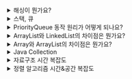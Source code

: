 <details><summary>해싱이 뭔가요?</summary>

- 키 값에 산술적인 연산을 통해 저장되어 있는 테이블의 주소를 계산하여 항목에 접근
- 키 값 연산에 의해 직접 접근이 가능한 구조를 해시 테이블이라고 부른다.
- 해시 테이블을 이용한 탐색을 해싱이라고 함
- 해시 테이블은 뭔가요?
    - 데이터를 저장하는 자료구조 중 데이터를 빠르게 검색할 수 있는 자료구조
    - 내부적으로 배열을 사용하여 데이터를 저장하기 때문
    - 해시 테이블은 Key 값에 해시함수를 적용해 배열의 고유한 index를 생성
        - 이 index를 활용해 value를 저장 및 검색하게 된다.
        - 여기서 value가 저장되는 장소를 버킷 또는 슬롯이라고 한다.
    - 이 때, 키 값간에 충돌이 발생할 수 있다. 그럴때 Chaining, Open Address 방식으로 해결할 수 있다.
        - Chaining: 해싱된 모든 키들을 하나의 연결리스트로 저장
        - Open Addressing: 모든 키들을 해시 테이블에 저장. 이때 테이블의 각 칸에 1개의 키만 저장. 충돌날 시 충돌난 인덱스에서 충돌 해결 기법을 통해 해결
    - 균형 이진 탐색 트리로도 구현 가능. 그럼 이 때 탐색 시간은 O(logN)이 걸림.
- [자바에서 지원하는 해시맵](https://www.notion.so/JAVA-77d78085062d4c188a9d89346acebc1e)
</details>
<details><summary>스택, 큐</summary>

- 스택: 세로로 된 바구니와 같은 구조로 먼저 넣은 데이터가 마지막으로 나오게 되는 FILO 구조
    - 1, 2, 3, 4 순서대로 스택에 삽입된다고 했을 때, 나오는 순서는 4, 3, 2, 1이 된다.
    - 예로 함수를 재귀적으로 호출하면 호출 스택이 생긴다.
- 큐: 가로로 된 통과 같은 구조에 데이터를 넣는 구조로서, 먼저 넣은 데이터가 가장 먼저 나오는 FIFO 구조
    - 1, 2, 3, 4 순서대로 스택에 삽입된다고 했을 때, 나오는 순서는 1, 2, 3, 4가 된다.
</details>
<details><summary>PriorityQueue 동작 원리가 어떻게 되나요?</summary>

- 우선순위 큐는 가장 우선순위가 놓은 데이터를 먼저 꺼내기 위한 자료구조
- 일반적으로 힙으로 구현되었고, 힙은 완전이진트리이기 때문에 삽입, 삭제 시간복잡도는 O(logN)입니다.
- 최대힙, 최소힙으로 나눌 수 있고. 힙으로 구성된 이진트리는 모든 정점이 자식 요소보다 우선순위가 높다는 성질을 가지고 있음.
</details>
<details><summary>ArrayList와 LinkedList의 차이점은 뭔가요?</summary>

- ArrayList는 데이터들이 순서대로 늘어선 배열
- LinkedList는 자료의 주소값으로 서로 연결된 형식
- ArrayList
    - 원하는 데이터에 무작위로 접근할 수 있다.
    - 리스트의 크기가 제한되어 있고, 리스트의 크기를 재조정하는 것은 많은 연산을 필요
    - 데이터의 추가/삭제를 위해서는 임시 배열을 생성 후 복제해야함
- LinkedList
    - 리스트의 크기에 영향 없이 데이터를 추가할 수 있음
    - 데이터를 추가하기 위해 새로운 노드를 생성하여 연결하기 때문에 추가/삭제 연산이 빠름
    - 무작위 접근이 불가능하고, 순차 접근만 가능.

![alt ><](/images/arraylist_linkedlist.png)
</details>
<details><summary>Array와 ArrayList의 차이점은 뭔가요?</summary>

- Array는 고정 길이입니다. 주어진 배열을 모두 채운 상태에서, 새 데이터를 추가하고 싶으면 새로운 배열을 만들어줘야 합니다.
- ArrayList는 가변 길이입니다. 하지만 내부적으로 배열로 구성되어 있고, Default로 10개 공간을 가지고 생성됩니다.
    - capacity 인스턴스 변수를 가지고 있고 요소들이 더해지면 ArrayList의 capacity 또한 자동적으로 늘어남
    - 설정된 capacity를 넘어서 더 많은 객체가 들어오면, 배열 크기를 1.5배 증가시킨다.
</details>
<details><summary>Java Collection</summary>

- List
    - ArrayList: 자바의 Vector를 개선한 배열로 구현한 List. 데이터가 저장된 순서가 같다.
    - LinkedList: 다음 노드의 주소를 기억하고 있는 List. 탐색의 경우 첫번째 노드부터 탐색해 나가기 때문에 느리지만, 삽입과 삭제는 간단하다.
- [Map](https://www.notion.so/JAVA-77d78085062d4c188a9d89346acebc1e)
- Set
    - HashSet: HashMap에서 Key값이 없는 자료형. 집합이라고 생각해도 무방. 순서를 보장하지 않으며, 중복값을 허용하지 않는다. Set중에는 가장 많이 사용
    - TreeSet: Red-Black Tree 자료구조를 사용한 Set
    - LinkedHashSet: LinkedList로 구현된 HashSet. 순서를 보장한다.
</details>
<details><summary>자료구조 시간 복잡도</summary>

![alt ><](./images/시간복잡도_그래프.png)
![alt ><](./images/알고리즘별_시간복잡도.png)
</details>

<details><summary>정렬 알고리즘 시간&공간 복잡도</summary>
<img src="./images/time_space_complexity.png" />
</details>
